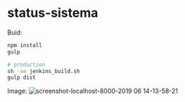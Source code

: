 # status-sistema

Buid:
```bash
npm install
gulp

# production
sh -xe jenkins_build.sh
gulp dist
```

Image:
![screenshot-localhost-8000-2019 06 14-13-58-21](https://user-images.githubusercontent.com/9750668/59525460-c27cf900-8eac-11e9-9ff8-0e14e87ede82.png)
